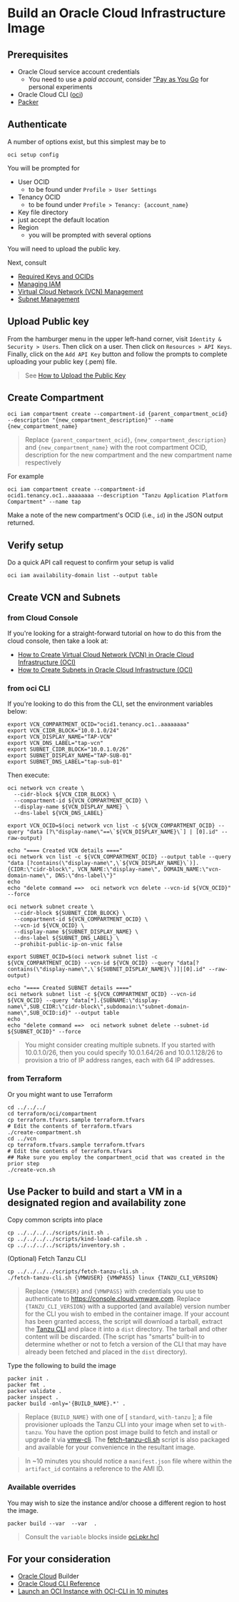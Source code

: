 # Build an Oracle Cloud Infrastructure Image

## Prerequisites

* Oracle Cloud service account credentials
  * You need to use a _paid account_, consider ["Pay as You Go](https://docs.oracle.com/en-us/iaas/Content/GSG/Tasks/changingpaymentmethod.htm) for personal experiments
* Oracle Cloud CLI ([oci](https://docs.oracle.com/en-us/iaas/Content/API/SDKDocs/cliinstall.htm#Quickstart))
* [Packer](https://www.packer.io/downloads)


## Authenticate

A number of options exist, but this simplest may be to

```
oci setup config
```

You will be prompted for

* User OCID
  * to be found under `Profile > User Settings`
* Tenancy OCID
  * to be found under `Profile > Tenancy: {account_name}`
* Key file directory
 * just accept the default location
* Region
  * you will be prompted with several options

You will need to upload the public key.

Next, consult

* [Required Keys and OCIDs](https://docs.oracle.com/en-us/iaas/Content/API/Concepts/apisigningkey.htm)
* [Managing IAM](https://docs.oracle.com/en-us/iaas/Content/Identity/iam/manage-iam.htm?Highlight=iam)
* [Virtual Cloud Network (VCN) Management](https://docs.oracle.com/en-us/iaas/Content/Rover/Network/VCN/vcn_management.htm)
* [Subnet Management](https://docs.oracle.com/en-us/iaas/Content/Rover/Network/Subnet/subnet_management.htm?Highlight=subnet)


## Upload Public key

From the hamburger menu in the upper left-hand corner, visit `Identity & Security > Users`.  Then click on a user.  Then click on `Resources > API Keys`.  Finally, click on the `Add API Key` button and follow the prompts to complete uploading your public key (.pem) file.

> See [How to Upload the Public Key](https://docs.oracle.com/en-us/iaas/Content/API/Concepts/apisigningkey.htm#How2)


## Create Compartment

```
oci iam compartment create --compartment-id {parent_compartment_ocid} --description "{new_compartment_description}" --name {new_compartment_name}
```
> Replace `{parent_compartment_ocid}`, `{new_compartment_description}` and `{new_compartment_name}` with the root compartment OCID, description for the new compartment and the new compartment name respectively

For example

```
oci iam compartment create --compartment-id ocid1.tenancy.oc1..aaaaaaaa --description "Tanzu Application Platform Compartment" --name tap
```

Make a note of the new compartment's OCID (i.e., `id`) in the JSON output returned.


## Verify setup

Do a quick API call request to confirm your setup is valid

```
oci iam availability-domain list --output table
```


## Create VCN and Subnets

### from Cloud Console

If you're looking for a straight-forward tutorial on how to do this from the cloud console, then take a look at:

* [How to Create Virtual Cloud Network (VCN) in Oracle Cloud Infrastructure (OCI)](https://nimishprabhu.com/how-to-create-virtual-cloud-network-vcn-in-oracle-cloud-infrastructure-oci.html)
* [How to Create Subnets in Oracle Cloud Infrastructure (OCI)](https://nimishprabhu.com/how-to-create-subnets-in-oracle-cloud-infrastructure-oci.html)

### from oci CLI

If you're looking to do this from the CLI, set the environment variables below:

```
export VCN_COMPARTMENT_OCID="ocid1.tenancy.oc1..aaaaaaaa"
export VCN_CIDR_BLOCK="10.0.1.0/24"
export VCN_DISPLAY_NAME="TAP-VCN"
export VCN_DNS_LABEL="tap-vcn"
export SUBNET_CIDR_BLOCK="10.0.1.0/26"
export SUBNET_DISPLAY_NAME="TAP-SUB-01"
export SUBNET_DNS_LABEL="tap-sub-01"
```

Then execute:

```
oci network vcn create \
  --cidr-block ${VCN_CIDR_BLOCK} \
  --compartment-id ${VCN_COMPARTMENT_OCID} \
  --display-name ${VCN_DISPLAY_NAME} \
  --dns-label ${VCN_DNS_LABEL}

export VCN_OCID=$(oci network vcn list -c ${VCN_COMPARTMENT_OCID} --query "data [?\"display-name\"==\`${VCN_DISPLAY_NAME}\`] | [0].id" --raw-output)

echo "==== Created VCN details ===="
oci network vcn list -c ${VCN_COMPARTMENT_OCID} --output table --query "data [?contains(\"display-name\",\`${VCN_DISPLAY_NAME}\`)].{CIDR:\"cidr-block\", VCN_NAME:\"display-name\", DOMAIN_NAME:\"vcn-domain-name\", DNS:\"dns-label\"}"
echo
echo "delete command ==>  oci network vcn delete --vcn-id ${VCN_OCID}" --force

oci network subnet create \
  --cidr-block ${SUBNET_CIDR_BLOCK} \
  --compartment-id ${VCN_COMPARTMENT_OCID} \
  --vcn-id ${VCN_OCID} \
  --display-name ${SUBNET_DISPLAY_NAME} \
  --dns-label ${SUBNET_DNS_LABEL} \
  --prohibit-public-ip-on-vnic false

export SUBNET_OCID=$(oci network subnet list -c ${VCN_COMPARTMENT_OCID} --vcn-id ${VCN_OCID} --query "data[?contains(\"display-name\",\`${SUBNET_DISPLAY_NAME}\`)]|[0].id" --raw-output)

echo "==== Created SUBNET details ===="
oci network subnet list -c ${VCN_COMPARTMENT_OCID} --vcn-id ${VCN_OCID} --query "data[*].{SUBNAME:\"display-name\",SUB_CIDR:\"cidr-block\",subdomain:\"subnet-domain-name\",SUB_OCID:id}" --output table
echo
echo "delete command ==>  oci network subnet delete --subnet-id ${SUBNET_OCID}" --force
```

> You might consider creating multiple subnets.  If you started with 10.0.1.0/26, then you could specify 10.0.1.64/26 and 10.0.1.128/26 to provision a trio of IP address ranges, each with 64 IP addresses.

### from Terraform

Or you might want to use Terraform

```
cd ../../../
cd terraform/oci/compartment
cp terraform.tfvars.sample terraform.tfvars
# Edit the contents of terraform.tfvars
./create-compartment.sh
cd ../vcn
cp terraform.tfvars.sample terraform.tfvars
# Edit the contents of terraform.tfvars
## Make sure you employ the compartment_ocid that was created in the prior step
./create-vcn.sh
```


## Use Packer to build and start a VM in a designated region and availability zone

Copy common scripts into place

```
cp ../../../../scripts/init.sh .
cp ../../../../scripts/kind-load-cafile.sh .
cp ../../../../scripts/inventory.sh .
```

(Optional) Fetch Tanzu CLI

```
cp ../../../../scripts/fetch-tanzu-cli.sh .
./fetch-tanzu-cli.sh {VMWUSER} {VMWPASS} linux {TANZU_CLI_VERSION}
```
> Replace `{VMWUSER}` and `{VMWPASS}` with credentials you use to authenticate to https://console.cloud.vmware.com.  Replace `{TANZU_CLI_VERSION}` with a supported (and available) version number for the CLI you wish to embed in the container image.  If your account has been granted access, the script will download a tarball, extract the [Tanzu CLI](https://docs.vmware.com/en/VMware-Tanzu-Kubernetes-Grid/1.4/vmware-tanzu-kubernetes-grid-14/GUID-tanzu-cli-reference.html) and place it into a `dist` directory.  The tarball and other content will be discarded.  (The script has "smarts" built-in to determine whether or not to fetch a version of the CLI that may have already been fetched and placed in the `dist` directory).

Type the following to build the image

```
packer init .
packer fmt .
packer validate .
packer inspect .
packer build -only='{BUILD_NAME}.*' .
```
> Replace `{BUILD_NAME}` with one of [ `standard`, `with-tanzu` ]; a file provisioner uploads the Tanzu CLI into your image when set to `with-tanzu`.  You have the option post image build to fetch and install or upgrade it via [vmw-cli](https://github.com/apnex/vmw-cli).  The [fetch-tanzu-cli.sh](../../../../scripts/fetch-tanzu-cli.sh) script is also packaged and available for your convenience in the resultant image.

>In ~10 minutes you should notice a `manifest.json` file where within the `artifact_id` contains a reference to the AMI ID.


### Available overrides

You may wish to size the instance and/or choose a different region to host the image.

```
packer build --var  --var  .
```
> Consult the `variable` blocks inside [oci.pkr.hcl](oci.pkr.hcl)



## For your consideration

* [Oracle Cloud](https://www.packer.io/docs/builders/oracle/oci) Builder
* [Oracle Cloud CLI Reference](https://docs.oracle.com/en-us/iaas/tools/oci-cli/latest/oci_cli_docs/index.html)
* [Launch an OCI Instance with OCI-CLI in 10 minutes](https://eclipsys.ca/launch-an-oci-instance-with-oci-cli-in-10-minutes/)
